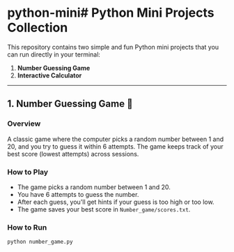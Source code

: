 # python-mini# Python Mini Projects Collection

This repository contains two simple and fun Python mini projects that you can run directly in your terminal:

1. **Number Guessing Game**
2. **Interactive Calculator**

---

## 1. Number Guessing Game 🎲

### Overview
A classic game where the computer picks a random number between 1 and 20, and you try to guess it within 6 attempts. The game keeps track of your best score (lowest attempts) across sessions.

### How to Play
- The game picks a random number between 1 and 20.
- You have 6 attempts to guess the number.
- After each guess, you'll get hints if your guess is too high or too low.
- The game saves your best score in `Number_game/scores.txt`.

### How to Run
```bash
python number_game.py
